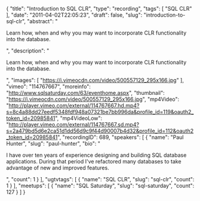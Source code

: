 {
  "title": "Introduction to SQL CLR",
  "type": "recording",
  "tags": [
    "SQL CLR"
  ],
  "date": "2011-04-02T22:05:23",
  "draft": false,
  "slug": "introduction-to-sql-clr",
  "abstract": "<p>Learn how, when and why you may want to incorporate CLR functionality into the database.</p>",
  "description": "<p>Learn how, when and why you may want to incorporate CLR functionality into the database.</p>",
  "images": [
    "https://i.vimeocdn.com/video/500557129_295x166.jpg"
  ],
  "vimeo": "114767667",
  "moreinfo": "http://www.sqlsaturday.com/63/eventhome.aspx",
  "thumbnail": "https://i.vimeocdn.com/video/500557129_295x166.jpg",
  "mp4Video": "http://player.vimeo.com/external/114767667.hd.mp4?s=8c4a88dd27eedf5348fdf948a07321be7bb996da&profile_id=119&oauth2_token_id=20985841",
  "mp4VideoLow": "http://player.vimeo.com/external/114767667.sd.mp4?s=2a479bd5d6e2ca51d1dd56d9c9f44d90007b4d32&profile_id=112&oauth2_token_id=20985841",
  "recordingID": 689,
  "speakers": [
    {
      "name": "Paul Hunter",
      "slug": "paul-hunter",
      "bio": "<p>I have over ten years of experience designing and building SQL database applications. During that period I've refactored many databases to take advantage of new and improved features.</p>",
      "count": 1
    }
  ],
  "ugtvtags": [
    {
      "name": "SQL CLR",
      "slug": "sql-clr",
      "count": 1
    }
  ],
  "meetups": [
    {
      "name": "SQL Saturday",
      "slug": "sql-saturday",
      "count": 127
    }
  ]
}